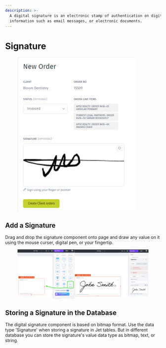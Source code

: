 ```yaml
---
description: >-
  A digital signature is an electronic stamp of authentication on digital
  information such as email messages, or electronic documents.
---
```


# Signature

<div align="left">

<figure><img src="../../../.gitbook/assets/image.png" alt=""><figcaption></figcaption></figure>

</div>

## Add a Signature

Drag and drop the signature component onto page and draw any value on it using the mouse curser, digital pen, or your fingertip.

<figure><img src="../../../.gitbook/assets/image (2).png" alt=""><figcaption></figcaption></figure>

## Storing a Signature in the Database

The digital signature component is based on bitmap format. Use the data type 'Signature' when storing a signature in Jet tables. But in different database you can store the signature's value data type as bitmap, text, or string.&#x20;
